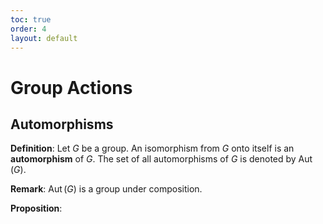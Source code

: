 ```yaml
---
toc: true
order: 4
layout: default
---
```


# Group Actions

## Automorphisms

**Definition**: Let $G$ be a group. An isomorphism from $G$ onto itself is an **automorphism** of $G$. The set of all automorphisms of $G$ is denoted by $\operatorname{Aut}(G)$.

**Remark**: $\operatorname{Aut}(G)$ is a group under composition.

**Proposition**: 